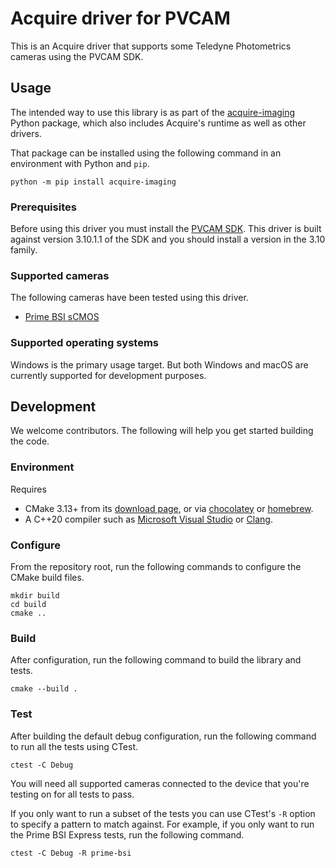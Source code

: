 # Acquire driver for PVCAM

This is an Acquire driver that supports some Teledyne Photometrics cameras using the PVCAM SDK.

## Usage

The intended way to use this library is as part of
the [acquire-imaging](https://github.com/acquire-project/acquire-python)
Python package, which also includes Acquire's runtime as well as other drivers.

That package can be installed using the following command in an environment with Python and `pip`.

```
python -m pip install acquire-imaging
```

### Prerequisites

Before using this driver you must install the [PVCAM SDK](https://www.photometrics.com/support/download/pvcam-sdk).
This driver is built against version 3.10.1.1 of the SDK and you should install a version in the 3.10 family.

### Supported cameras

The following cameras have been tested using this driver.

- [Prime BSI sCMOS](https://www.photometrics.com/products/prime-family/primebsi)

### Supported operating systems

Windows is the primary usage target.
But both Windows and macOS are currently supported for development purposes.

## Development

We welcome contributors. The following will help you get started building the code.

### Environment

Requires

- CMake 3.13+ from its [download page](https://cmake.org/download/), or via
  [chocolatey](https://community.chocolatey.org/packages/cmake) or [homebrew](https://formulae.brew.sh/formula/cmake).
- A C++20 compiler such as [Microsoft Visual Studio](https://visualstudio.microsoft.com/downloads/)
  or [Clang](https://clang.llvm.org/).

### Configure

From the repository root, run the following commands to configure the CMake build files.

```
mkdir build
cd build
cmake ..
```

### Build

After configuration, run the following command to build the library and tests.

```
cmake --build .
```

### Test

After building the default debug configuration, run the following command to run all the tests using CTest.

```
ctest -C Debug
```

You will need all supported cameras connected to the device that you're testing on for all tests to pass.

If you only want to run a subset of the tests you can use CTest's `-R` option to specify a pattern to match against.
For example, if you only want to run the Prime BSI Express tests, run the following command.

```
ctest -C Debug -R prime-bsi
```
